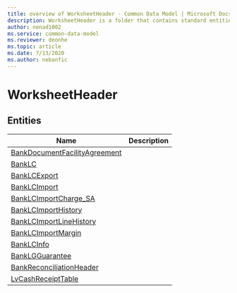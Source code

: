 ```yaml
---
title: overview of WorksheetHeader - Common Data Model | Microsoft Docs
description: WorksheetHeader is a folder that contains standard entities related to the Common Data Model.
author: nenad1002
ms.service: common-data-model
ms.reviewer: deonhe
ms.topic: article
ms.date: 7/13/2020
ms.author: nebanfic
---
```


# WorksheetHeader


## Entities

|Name|Description|
|---|---|
|[BankDocumentFacilityAgreement](BankDocumentFacilityAgreement.md)||
|[BankLC](BankLC.md)||
|[BankLCExport](BankLCExport.md)||
|[BankLCImport](BankLCImport.md)||
|[BankLCImportCharge_SA](BankLCImportCharge_SA.md)||
|[BankLCImportHistory](BankLCImportHistory.md)||
|[BankLCImportLineHistory](BankLCImportLineHistory.md)||
|[BankLCImportMargin](BankLCImportMargin.md)||
|[BankLCInfo](BankLCInfo.md)||
|[BankLGGuarantee](BankLGGuarantee.md)||
|[BankReconciliationHeader](BankReconciliationHeader.md)||
|[LvCashReceiptTable](LvCashReceiptTable.md)||
